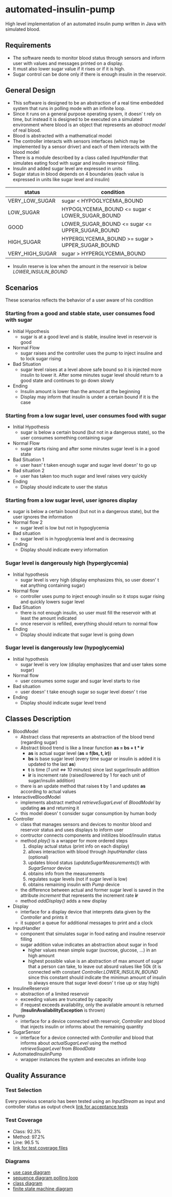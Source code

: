 # automated-insulin-pump
High level implementation of an automated insulin pump written in Java with simulated blood.
## Requirements
* The software needs to monitor blood status through sensors and inform user with values and messages printed on a display.
* It must also lower sugar value if it rises or if it is high.
* Sugar control can be done only if there is enough insulin in the reservoir.

## General Design
* This software is designed to be an abstraction of a real time embedded system that runs in polling mode with an infinite loop.
* Since it runs on a general purpose operating sysem, it doesn' t rely on time, but instead it is designed to be executed on a simulated environment where blood is an object that represents an *abstract model* of real blood.
* Blood is abstracted with a mathematical model
* The controller interacts with sensors interfaces (which may be implemented by a sensor driver) and each of them interacts with the blood model
* There is a module described by a class called *InputHandler* that simulates eating food with sugar and insulin reservoir filling.
* Insulin and added sugar level are expressed in units
* Sugar status in blood depends on 4 boundaries (each value is expressed in units like sugar level and insulin)

| status          | condition 										 |
| --------------- | -----------------------------------------------  |
| VERY_LOW_SUGAR  | sugar < HYPOGLYCEMIA_BOUND						 |
| LOW_SUGAR       | HYPOGLYCEMIA_BOUND <= sugar < LOWER_SUGAR_BOUND  |
| GOOD            | LOWER_SUGAR_BOUND <= sugar <= UPPER_SUGAR_BOUND  |
| HIGH_SUGAR      | HYPERGLYCEMIA_BOUND >= sugar > UPPER_SUGAR_BOUND |
| VERY_HIGH_SUGAR | sugar > HYPERGLYCEMIA_BOUND						 |

* Insulin reserve is low when the amount in the reservoir is below *LOWER_INSULIN_BOUND*

## Scenarios
These scenarios reflects the behavior of a user aware of his condition

### Starting from a good and stable state, user consumes food with sugar
* Initial Hypothesis
	* sugar is at a good level and is stable, insuline level in reservoir is good
* Normal Flow
	* sugar raises and the controller uses the pump to inject insuline and to lock sugar rising
* Bad Situation
	* sugar level raises at a level above safe bound so it is injected more insulin to lower it. After some minutes sugar level should return to a good state and continues to go down slowly
* Ending
	* Insulin amount is lower than the amount at the beginning
	* Display may inform that insulin is under a certain bound if it is the case

### Starting from a low sugar level, user consumes food with sugar
* Initial Hypothesis
	* sugar is below a certain bound (but not in a dangerous state), so the user consumes something containing sugar
* Normal Flow
	* sugar starts rising and after some minutes sugar level is in a good state
* Bad Situation 1
	* user hasn' t taken enough sugar and sugar level doesn' to go up
* Bad situation 2
	* user has taken too much sugar and level raises very quickly
* Ending
	* Display should indicate to user the status

### Starting from a low sugar level, user ignores display
* sugar is below a certain bound (but not in a dangerous state), but the user ignores the information
* Normal flow 2
	* sugar level is low but not in hypoglycemia
* Bad situation
	* sugar level is in hypoglycemia level and is decreasing
* Ending
	* Display should indicate every information

### Sugar level is dangerously high (hyperglycemia)
* Initial hypothesis
	* sugar level is very high (display emphasizes this, so user doesn' t eat anything containing sugar)
* Normal flow
	* controller uses pump to inject enough insulin so it stops sugar rising and quickly lowers sugar level
* Bad Situation
	* there is not enough insulin, so user must fill the reservoir with at least the amount indicated
	* once reservoir is refilled, everything should return to normal flow
* Ending
	* Display should indicate that sugar level is going down

### Sugar level is dangerously low (hypoglycemia)
* Initial hypothesis
	* sugar level is very low (display emphasizes that and user takes some sugar)
* Normal flow
	* user consumes some sugar and sugar level starts to rise
* Bad situation
	* user doesn' t take enough sugar so sugar level doesn' t rise
* Ending
	* Display should indicate sugar level trend

## Classes Description
* BloodModel
	* Abstract class that represents an abstraction of the blood trend (regarding sugar)
	* Abstract blood trend is like a linear function **as = bs + t \* ir**
		* **as** is actual sugar level (**as = f(bs, t, ir)**)
		* **bs** is base sugar level (every time sugar or insulin is added it is updated to the last **as**)
		* **t** is time (*1 unit <=> 10 minutes*) since last sugar/insulin addition
		* **ir** is increment rate (raised/lowered by 1 for each unit of sugar/insulin addition)
	* there is an update method that raises **t** by 1 and updates **as** according to actual values
* InteractiveBloodModel
	* implements abstract method *retrieveSugarLevel* of *BloodModel* by updating **as** and returning it
	* this model doesn' t consider sugar consumption by human body 
* Controller
	* class that manages sensors and devices to monitor blood and reservoir status and uses displays to inform user
	* contructor connects components and initilizes blood/insulin status
	* method *play()* is a wrapper for more ordered steps
		1. display actual status (print info on each display)
		1. allows interaction with blood through *InputHandler* class (optional)
		1. updates blood status (*updateSugarMeasurements()*) with *SugarSensor* device
		1. obtains info from the measurements
		1. regulates sugar levels (not if sugar level is low)
		1. obtains remaining insulin with *Pump* device
	* the difference between actual and former sugar level is saved in the attribute *increment* that represents the increment rate **ir**
	* method *addDisplay()* adds a new display
* Display
	* interface for a display device that interprets data given by the *Controller* and prints it
	* it support a queue for additional messages to print and a clock
* InputHandler
	* component that simulates sugar in food eating and insuline reservoir filling
	* sugar addition value indicates an abstraction about sugar in food
		* higher values mean simple sugar (sucrose, glucose, ...) in an high amount
		* highest possible value is an abstraction of max amount of sugar that a person can take, to leave out absurd values like 50k (it is connected with constant *Controller.LOWER_INSULIN_BOUND* since this constant should indicate the minimun amount of insulin to always ensure that sugar level doesn' t rise up or stay high)
* InsulineReservoir
	* abstraction of a limited reservoir
	* exceeding values are truncated by capacity
	* if request exceeds availability, only the available amount is returned (**InsulinAvailabilityException** is thrown)
* Pump
	* interface for a device connected with reservoir, *Controller* and blood that injects insulin or informs about the remaining quantity
* SugarSensor
	*  interface for a device connected with *Controller* and blood that informs about *actualSugarLevel* using the method *retrieveSugarLevel* from *BloodData*
* AutomatedInsulinPump
	* wrapper instances the system and executes an infinite loop

## Quality Assurance
### Test Selection
Every previous scenario has been tested using an *InputStream* as input and controller status as output check
[link for acceptance tests](https://github.com/nickpoz97/automated-insulin-pump/tree/main/src/test/java/it/univr/acceptanceTesting)
### Test Coverage
* Class: 92.3%
* Method: 97.2%
* Line: 96.5 %
* [link for test coverage files](https://github.com/nickpoz97/automated-insulin-pump/tree/main/doc/testReports)
### Diagrams
* [use case diagram](https://github.com/nickpoz97/automated-insulin-pump/blob/main/doc/diagrams/use_case.pdf)
* [sequence diagram polling loop](https://github.com/nickpoz97/automated-insulin-pump/blob/main/doc/diagrams/sequence_diagram_polling_loop.pdf)
* [class diagram](https://github.com/nickpoz97/automated-insulin-pump/blob/main/doc/diagrams/class_diagram.pdf)
* [finite state machine diagram](https://github.com/nickpoz97/automated-insulin-pump/blob/main/doc/diagrams/finite_state_machine.pdf)